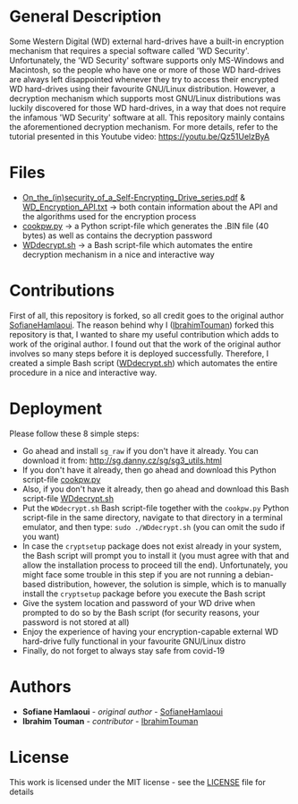 # General Description

Some Western Digital (WD) external hard-drives have a built-in encryption mechanism that requires a special software called 'WD Security'. Unfortunately, the 'WD Security' software supports only MS-Windows and Macintosh, so the people who have one or more of those WD hard-drives are always left disappointed whenever they try to access their encrypted WD hard-drives using their favourite GNU/Linux distribution. However, a decryption mechanism which supports most GNU/Linux distributions was luckily discovered for those WD hard-drives, in a way that does not require the infamous 'WD Security' software at all. This repository mainly contains the aforementioned decryption mechanism. For more details, refer to the tutorial presented in this Youtube video: https://youtu.be/Qz51UelzByA

# Files

* [On_the_(in)security_of_a_Self-Encrypting_Drive_series.pdf](https://github.com/IbrahimTouman/WD-Decrypte/blob/master/On_the_(in)security_of_a_Self-Encrypting_Drive_series.pdf) & [WD_Encryption_API.txt](https://github.com/IbrahimTouman/WD-Decrypte/blob/master/WD_Encryption_API.txt) -> both contain information about the API and the algorithms used for the encryption process
* [cookpw.py](https://github.com/IbrahimTouman/WD-Decrypte/blob/master/cookpw.py) -> a Python script-file which generates the .BIN file (40 bytes) as well as contains the decryption password
* [WDdecrypt.sh](https://github.com/IbrahimTouman/WD-Decrypte/blob/master/WDdecrypt.sh) -> a Bash script-file which automates the entire decryption mechanism in a nice and interactive way

# Contributions

First of all, this repository is forked, so all credit goes to the original author [SofianeHamlaoui](https://github.com/SofianeHamlaoui). The reason behind why I ([IbrahimTouman](https://github.com/IbrahimTouman)) forked this repository is that, I wanted to share my useful contribution which adds to work of the original author. I found out that the work of the original author involves so many steps before it is deployed successfully. Therefore, I created a simple Bash script ([WDdecrypt.sh](https://github.com/IbrahimTouman/WD-Decrypte/blob/master/WDdecrypt.sh)) which automates the entire procedure in a nice and interactive way.

# Deployment

Please follow these 8 simple steps:

* Go ahead and install `sg_raw` if you don't have it already. You can download it from: http://sg.danny.cz/sg/sg3_utils.html
* If you don't have it already, then go ahead and download this Python script-file [cookpw.py](https://github.com/IbrahimTouman/WD-Decrypte/blob/master/cookpw.py)
* Also, if you don't have it already, then go ahead and download this Bash script-file [WDdecrypt.sh](https://github.com/IbrahimTouman/WD-Decrypte/blob/master/WDdecrypt.sh)
* Put the `WDdecrypt.sh` Bash script-file together with the `cookpw.py` Python script-file in the same directory, navigate to that directory in a terminal emulator, and then type: `sudo ./WDdecrypt.sh` (you can omit the sudo if you want)
* In case the `cryptsetup` package does not exist already in your system, the Bash script will prompt you to install it (you must agree with that and allow the installation process to proceed till the end). Unfortunately, you might face some trouble in this step if you are not running a debian-based distribution, however, the solution is simple, which is to manually install the `cryptsetup` package before you execute the Bash script
* Give the system location and password of your WD drive when prompted to do so by the Bash script (for security reasons, your password is not stored at all)
* Enjoy the experience of having your encryption-capable external WD hard-drive fully functional in your favourite GNU/Linux distro
* Finally, do not forget to always stay safe from covid-19

# Authors
* **Sofiane Hamlaoui** - *original author* - [SofianeHamlaoui](https://github.com/SofianeHamlaoui)
* **Ibrahim Touman** - *contributor* - [IbrahimTouman](https://github.com/IbrahimTouman)

# License

This work is licensed under the MIT license - see the [LICENSE](https://github.com/IbrahimTouman/WD-Decrypte/blob/master/LICENSE) file for details
